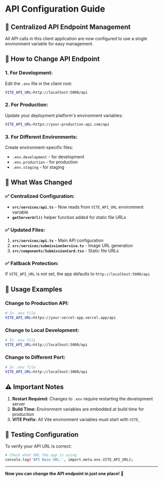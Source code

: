# API Configuration Guide

## 🎯 Centralized API Endpoint Management

All API calls in this client application are now configured to use a single environment variable for easy management.

## 📝 How to Change API Endpoint

### 1. **For Development:**
Edit the `.env` file in the client root:
```bash
VITE_API_URL=http://localhost:5000/api
```

### 2. **For Production:**
Update your deployment platform's environment variables:
```bash
VITE_API_URL=https://your-production-api.com/api
```

### 3. **For Different Environments:**
Create environment-specific files:
- `.env.development` - for development
- `.env.production` - for production  
- `.env.staging` - for staging

## 🔧 What Was Changed

### ✅ **Centralized Configuration:**
- **`src/services/api.ts`** - Now reads from `VITE_API_URL` environment variable
- **`getServerUrl()`** helper function added for static file URLs

### ✅ **Updated Files:**
1. **`src/services/api.ts`** - Main API configuration
2. **`src/services/submissionService.ts`** - Image URL generation
3. **`src/components/SubmissionCard.tsx`** - Static file URLs

### ✅ **Fallback Protection:**
If `VITE_API_URL` is not set, the app defaults to `http://localhost:5000/api`

## 🚀 Usage Examples

### Change to Production API:
```bash
# In .env file
VITE_API_URL=https://your-vercel-app.vercel.app/api
```

### Change to Local Development:
```bash
# In .env file  
VITE_API_URL=http://localhost:5000/api
```

### Change to Different Port:
```bash
# In .env file
VITE_API_URL=http://localhost:3000/api
```

## ⚠️ Important Notes

1. **Restart Required:** Changes to `.env` require restarting the development server
2. **Build Time:** Environment variables are embedded at build time for production
3. **VITE Prefix:** All Vite environment variables must start with `VITE_`

## 🧪 Testing Configuration

To verify your API URL is correct:
```bash
# Check what URL the app is using
console.log('API Base URL:', import.meta.env.VITE_API_URL);
```

---

**Now you can change the API endpoint in just one place! 🎉**